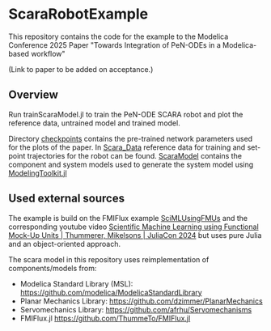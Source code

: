 # ScaraRobotExample

This repository contains the code for the example to the Modelica Conference 2025 Paper "Towards Integration of PeN-ODEs in a Modelica-based workflow"

(Link to paper to be added on acceptance.)


## Overview
Run trainScaraModel.jl to train the PeN-ODE SCARA robot and plot the reference data, untrained model and trained model.



Directory [checkpoints](https://github.com/AndreasHofmann217/ScaraRobotExample/tree/main/checkpoints) contains the pre-trained network parameters used for the plots of the paper. In [Scara_Data](https://github.com/AndreasHofmann217/ScaraRobotExample/tree/main/Scara_Data) reference data for training and set-point trajectories for the robot can be found. [ScaraModel](https://github.com/AndreasHofmann217/ScaraRobotExample/tree/main/ScaraModel) contains the component and system models used to generate the system model using [ModelingToolkit.jl](https://github.com/SciML/ModelingToolkit.jl)


## Used external sources
The example is build on the FMIFlux example [SciMLUsingFMUs](https://github.com/ThummeTo/FMIFlux.jl/tree/main/examples/pluto-src/SciMLUsingFMUs) and the corresponding youtube video [Scientific Machine Learning using Functional Mock-Up Units | Thummerer, Mikelsons | JuliaCon 2024](https://www.youtube.com/watch?v=sQ2MXSswrSo) but uses pure Julia and an object-oriented approach.

The scara model in this repository uses reimplementation of components/models from:
- Modelica Standard Library (MSL): https://github.com/modelica/ModelicaStandardLibrary
- Planar Mechanics Library: https://github.com/dzimmer/PlanarMechanics
- Servomechanics Library: https://github.com/afrhu/Servomechanisms
- FMIFlux.jl https://github.com/ThummeTo/FMIFlux.jl
